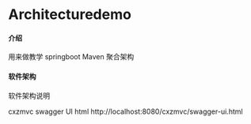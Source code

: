 # Architecturedemo

#### 介绍
用来做教学 springboot Maven 聚合架构

#### 软件架构
软件架构说明

cxzmvc swagger UI html
http://localhost:8080/cxzmvc/swagger-ui.html